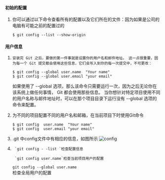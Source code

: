 #### 初始的配置

1. 你可以通过以下命令查看所有的配置以及它们所在的文件：因为如果是公司的电脑有可能之前的配置过的

     ```console
     $ git config --list --show-origin
     ```

     

#### 用户信息

1.     安装完 Git 之后，要做的第一件事就是设置你的用户名和邮件地址。 这一点很重要，因为每一个 Git 提交都会使用这些信息，它们会写入到你的每一次提交中，不可更改：
  
     ```console
     $ git config --global user.name  "Your name"
     $ git config --global user.email "your email"
   ```
   如果使用了 --global 选项，那么该命令只需要运行一次，因为之后无论你在该系统上做任何事情， Git 都会使用那些信息。 当你想针对特定项目使用不同的用户名称与邮件地址时，可以在那个项目目录下运行没有 --global 选项的命令来配置。
   
2.  为不同的项目配置不同的用户名和邮箱，在当前项目下时使用Git命令
      ```console
     $ git config  user.name  "Your name"
     $ git config  user.email "your email"
     
3. .git 中config文件中有相应的信息，如图所示
![config](pic/%E6%89%B9%E6%B3%A8%202020-07-18%20095218-1595038199872.png)

4. 		`git config - -list `检查配置信息

        `git config user.name`检查当前项目用户的配置

    `git config --global user.name                                                 `    检查全局用户的配置